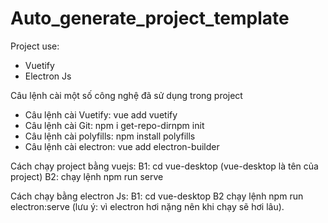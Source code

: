 # Auto_generate_project_template

Project use: 
+ Vuetify
+ Electron Js

Câu lệnh cài một số công nghệ đã sử dụng trong project
+ Câu lệnh cài Vuetify: vue add vuetify
+ Câu lệnh cài Git: npm i get-repo-dirnpm init
+ Câu lệnh cài polyfills: npm install polyfills
+ Câu lệnh cài electron: vue add electron-builder

Cách chạy project bằng vuejs:
B1: cd vue-desktop (vue-desktop là tên của project)
B2: chạy lệnh npm run serve 

Cách chạy bằng electron Js:
B1: cd vue-desktop
B2 chạy lệnh npm run electron:serve 
(lưu ý: vì electron hơi nặng nên khi chạy sẽ hơi lâu).
